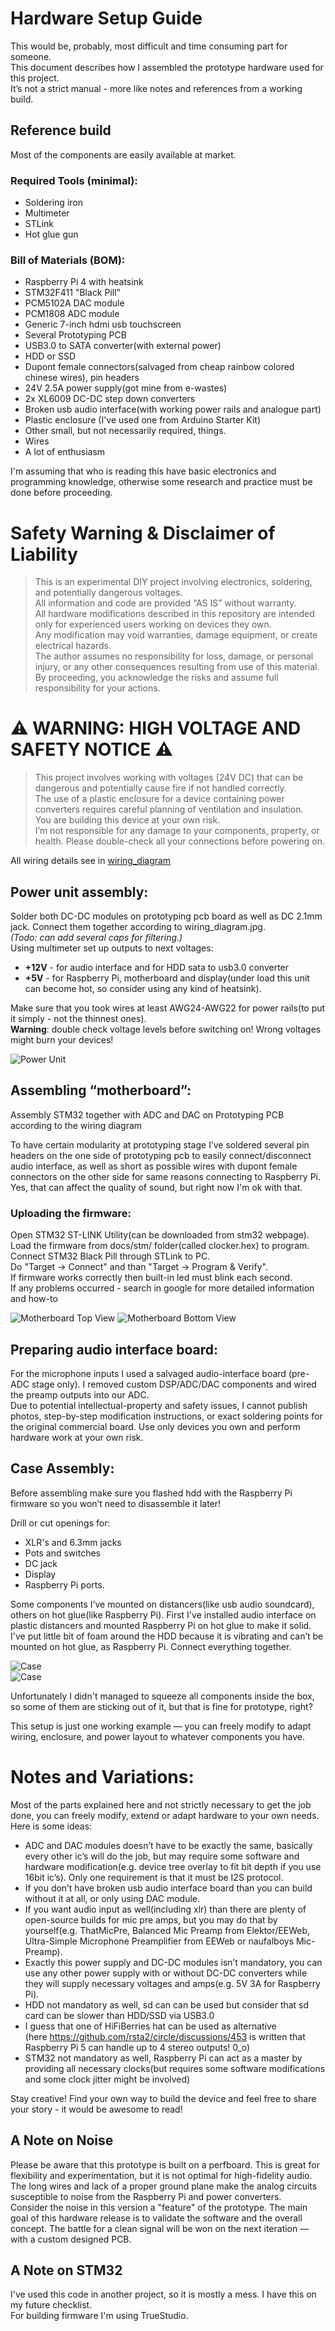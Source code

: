 # Hardware Setup Guide

This would be, probably, most difficult and time consuming part for someone.  
This document describes how I assembled the prototype hardware used for this project.  
It’s not a strict manual - more like notes and references from a working build.  


## Reference build  
Most of the components are easily available at market.  

### Required Tools (minimal):  
- Soldering iron  
- Multimeter  
- STLink  
- Hot glue gun  

### Bill of Materials (BOM):  
- Raspberry Pi 4 with heatsink  
- STM32F411 "Black Pill"  
- PCM5102A DAC module  
- PCM1808 ADC module  
- Generic 7-inch hdmi usb touchscreen  
- Several Prototyping PCB  
- USB3.0 to SATA converter(with external power)  
- HDD or SSD  
- Dupont female connectors(salvaged from cheap rainbow colored chinese wires), pin headers  
- 24V 2.5A power supply(got mine from e-wastes)  
- 2x XL6009 DC-DC step down converters  
- Broken usb audio interface(with working power rails and analogue part)  
- Plastic enclosure (I've used one from Arduino Starter Kit)
- Other small, but not necessarily required, things.  
- Wires  
- A lot of enthusiasm  

I'm assuming that who is reading this have basic electronics and programming knowledge, otherwise some research and practice must be done before proceeding.  

# Safety Warning & Disclaimer of Liability  
> This is an experimental DIY project involving electronics, soldering, and potentially dangerous voltages.  
> All information and code are provided “AS IS” without warranty.  
> All hardware modifications described in this repository are intended only for experienced users working on devices they own.  
> Any modification may void warranties, damage equipment, or create electrical hazards.  
> The author assumes no responsibility for loss, damage, or personal injury, or any other consequences resulting from use of this material.  
> By proceeding, you acknowledge the risks and assume full responsibility for your actions.  

# ⚠️ **WARNING: HIGH VOLTAGE AND SAFETY NOTICE** ⚠️
> This project involves working with voltages (24V DC) that can be dangerous and potentially cause fire if not handled correctly.  
> The use of a plastic enclosure for a device containing power converters requires careful planning of ventilation and insulation.  
> You are building this device at your own risk.  
> I’m not responsible for any damage to your components, property, or health. Please double-check all your connections before powering on.  

All wiring details see in [wiring_diagram](pics/wiring_diagram.png)  

## Power unit assembly:  
Solder both DC-DC modules on prototyping pcb board as well as DC 2.1mm jack. Connect them together according to wiring_diagram.jpg.  
*(Todo: can add several caps for filtering.)*  
Using multimeter set up outputs to next voltages:  
- **+12V** - for audio interface and for HDD sata to usb3.0 converter  
- **+5V** - for Raspberry Pi, motherboard and display(under load this unit can become hot, so consider using any kind of heatsink).  

Make sure that you took wires at least AWG24-AWG22 for power rails(to put it simply - not the thinnest ones).  
**Warning**: double check voltage levels before switching on! Wrong voltages might burn your devices!  

![Power Unit](pics/power_supply.jpg)

## Assembling “motherboard”:
Assembly STM32 together with ADC and DAC on Prototyping PCB according to the wiring diagram

To have certain modularity at prototyping stage I’ve soldered several pin headers on the one side of prototyping pcb to easily connect/disconnect audio interface, as well as short as possible wires with dupont female connectors on the other side for same reasons connecting to Raspberry Pi.  
Yes, that can affect the quality of sound, but right now I'm ok with that.  

### Uploading the firmware:  
Open STM32 ST-LINK Utility(can be downloaded from stm32 webpage).  
Load the firmware from docs/stm/ folder(called clocker.hex) to program.  
Connect STM32 Black Pill through STLink to PC.  
Do "Target -> Connect" and than "Target -> Program & Verify".  
If firmware works correctly then built-in led must blink each second.  
If any problems occurred - search in google for more detailed information and how-to  

![Motherboard Top View](pics/motherboard_top.jpg)
![Motherboard Bottom View](pics/motherboard_bottom.jpg)

## Preparing audio interface board:  
For the microphone inputs I used a salvaged audio-interface board (pre-ADC stage only). I removed custom DSP/ADC/DAC components and wired the preamp outputs into our ADC.  
Due to potential intellectual-property and safety issues, I cannot publish photos, step-by-step modification instructions, or exact soldering points for the original commercial board. Use only devices you own and perform hardware work at your own risk.

## Case Assembly:  
Before assembling make sure you flashed hdd with the Raspberry Pi firmware so you won’t need to disassemble it later!

Drill or cut openings for:
- XLR's and 6.3mm jacks
- Pots and switches
- DC jack
- Display
- Raspberry Pi ports.

Some components I’ve mounted on distancers(like usb audio soundcard), others on hot glue(like Raspberry Pi). 
First I've installed audio interface on plastic distancers and mounted Raspberry Pi on hot glue to make it solid.
I've put little bit of foam around the HDD because it is vibrating and can’t be mounted on hot glue, as Raspberry Pi.
Connect everything together.

![Case](pics/assembled.jpg)  
![Case](pics/assembled_inside.jpg)  

Unfortunately I didn't managed to squeeze all components inside the box, so some of them are sticking out of it, but that is fine for prototype, right?  

This setup is just one working example — you can freely modify to adapt wiring, enclosure, and power layout to whatever components you have.    

# Notes and Variations:
Most of the parts explained here and not strictly necessary to get the job done, you can freely modify, extend or adapt hardware to your own needs.  
Here is some ideas:  

- ADC and DAC modules doesn’t have to be exactly the same, basically every other ic’s will do the job, but may require some software and hardware modification(e.g. device tree overlay to fit bit depth if you use 16bit ic’s). Only one requirement is that it must be I2S protocol.  
- If you don’t have broken usb audio interface board than you can build without it at all, or only using DAC module.  
- If you want audio input as well(including xlr) than there are plenty of open-source builds for mic pre amps, but you may do that by yourself(e.g. ThatMicPre, Balanced Mic Preamp from Elektor/EEWeb, Ultra-Simple Microphone Preamplifier from EEWeb or naufalboys Mic-Preamp).  
- Exactly this power supply and DC-DC modules isn’t mandatory, you can use any other power supply with or without DC-DC converters while they will supply necessary voltages and amps(e.g. 5V 3A for Raspberry Pi).  
- HDD not mandatory as well, sd can can be used but consider that sd card can be slower than HDD/SSD via USB3.0  
- I guess that one of HiFiBerries hat can be used as alternative  
(here https://github.com/rsta2/circle/discussions/453 is written that Raspberry Pi 5 can handle up to 4 stereo outputs! 0_o)  
- STM32 not mandatory as well, Raspberry Pi can act as a master by providing all necessary clocks(but requires some software modifications and some clock jitter might be involved)  

Stay creative! Find your own way to build the device and feel free to share your story - it would be awesome to read!

## A Note on Noise
Please be aware that this prototype is built on a perfboard. This is great for flexibility and experimentation, but it is not optimal for high-fidelity audio. The long wires and lack of a proper ground plane make the analog circuits susceptible to noise from the Raspberry Pi and power converters.  
Consider the noise in this version a "feature" of the prototype. The main goal of this hardware release is to validate the software and the overall concept. The battle for a clean signal will be won on the next iteration — with a custom designed PCB.  

## A Note on STM32
I've used this code in another project, so it is mostly a mess. I have this on my future checklist.  
For building firmware I'm using TrueStudio.  